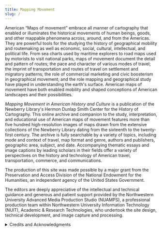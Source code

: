 ```yaml
---
title: Mapping Movement
slug: /
---
```


<script>
    import Image from '$comps/image.svelte'
    import {base} from '$app/paths'
</script>

American “Maps of movement” embrace all manner of cartography that enabled or illuminates the historical movements of human beings, goods, and other mappable phenomena across, around, and from the Americas. They are powerful tools for the studying the history of geographical mobility and routemaking as well as economic, social, cultural, intellectual, and political life. From sea charts used by maritime explorers to road maps used by motorists to visit national parks, maps of movement document the detail and pattern of routes; the pace and character of various modes of travel; the imprint of transportation and routes of travel on settlement and migratory patterns; the role of commercial marketing and civic boosterism in geographical movement; and the role mapping and geographical study have played in understanding the earth's surface. American maps of movement have both enabled mobility and shaped conceptions of American landscapes and their possibilities.

_Mapping Movement in American History and Culture_ is a publication of the Newberry Library's Hermon Dunlap Smith Center for the History of Cartography. This online archive and companion to the study, interpretation, and educational use of American maps of movement features more than five hundred high-resolution images of maps drawn from the extensive collections of the Newberry Library dating from the sixteenth to the twenty-first century. The archive is fully searchable by a variety of topics, including mode and context of travel, map format and genre, authors and publishers, geographic area, subject, and date. Accompanying thematic essays and image captions by leading scholars in their fields offer a variety of perspectives on the history and technology of American travel, transportation, commerce, and communications.

The production of this site was made possible by a major grant from the Preservation and Access Division of the National Endowment for the Humanities, an independent agency of the United States Government.

The editors are deeply appreciative of the intellectual and technical guidance and generous and patient support provided by the Northwestern University Advanced Media Production Studio (NUAMPS), a professional production team within Northwestern University Information Technology (NUIT), Academic & Research Technologies, who undertook the site design, technical development, and image capture and processing.

<Image index=1 />
<details>
<summary>Credits and Acknowledgments</summary>

All essays in _Mapping Movement in American History and Culture_ were subject to double-blind peer review. The editors are grateful for the conscientious work of many peer reviews, who must remain nameless.

_Coeditors:_

- James R. Akerman, The Newberry Library (Project Director)
- Peter Nekola, The Newberry Library

_Project Advisors:_

- Michael P. Conzen, University of Chicago
- Gerald A. Danzer, University of Illinois at Chicago
- Ronald Grim, Boston Public Library
- Jo Guldi, Brown University
- David Rumsey, Cartography Associates
- Susan Schulten, University of Denver

Many departments of the Newberry Library cooperated in the creation of this resource, including:

_The Newberry Library, Department of Digital Images and Services:_

- Jennifer Thom
- Catherine Gass
- John Powell
- Adam Strohm

_The Newberry Library, Department of Collection Services:_

- Linda Ballinger
- Patrick Morris
- Jessica Grzegorski
- Graham Greer

_The Newberry Library, Editorial Staff:_

- Will Gosner
- Anne E. Cullen
- Jarrett P. Dunning
- Kristin Emery
- Andrew Epps
- Douglas Knox
- Maisie O'Malley

_Editorial Assistants:_

- Daniel Greenberg
- Daniel Jacobs

_The Newberry Library, Department of Conservation Services:_

- Lesa Dowd
- Linda Kinnaman
- Barbara Korbel
- Kaytee Meade
- Virginia Meredith
- Becky Saiki

_The Newberry Library, Department of Information Technology:_

- Drin Gyuk

This project could not have been undertaken without the support of:

- James Grossman
- Daniel Greene
- David Spadafora
- Diane Dillon
- D. Bradford Hunt

This project also owes much to the tireless work of the Newberry Library Special Collections and General Reading Room Staff.

Additional materials appear in the archive through the courtesy of:

- Arthur and Janet Holzheimer
- The British Library
- The Milwaukee Public Library
- The United States Army Corps of Engineers

The following contributors gifted materials for the project to the Newberry Library:

- James R. Akerman
- Gerald A. Danzer
- Ralph E. Ehrenberg
- Peter Nekola

![N.E.H.]({base}/NEH-Preferred-Seal820.jpg)

</details>
